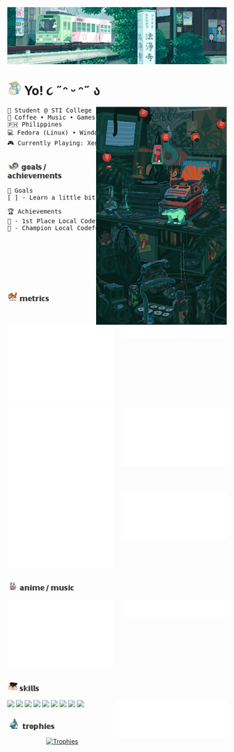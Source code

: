 <div style="display: block; width: 100%;">
    <img src="./images/ezgif-6-ffd6b6e487.gif" align="center" />
</div>

# <img src="./icons/15265af91d058d33da9d448a7cd070f9.gif" height="32" />  Yo! ૮ ˶ᵔ ᵕ ᵔ˶ ა

<img src="./images/ezgif-2-24b11ee96f.gif" align="right">
<pre>
💼 Student @ STI College • BS Information Technology • 3rd Year
🌟 Coffee • Music • Games • Code • Manga
🇵🇭 Philippines
💻 Fedora (Linux) • Windows
🎮 Currently Playing: Xenoblade Chronicles 3
</pre>

### <img src="./icons/68747470733a2f2f6d656469612e67697068792e636f6d2f6d656469612f56674344417a634b767352364f4d307557672f67697068792e676966.gif" height="24" /> 𝕘𝕠𝕒𝕝𝕤 / 𝕒𝕔𝕙𝕚𝕖𝕧𝕖𝕞𝕖𝕟𝕥𝕤

<pre>
🎯 Goals
[ ] - Learn a little bit of art??
</pre>

<pre>
🏆 Achievements
🏅 - 1st Place Local Codefest 2023
🏅 - Champion Local Codefest 2024    
</pre>
<br><br>

<br><br><br>
### <img src="./icons/cute-kitty-animated-gif-2.gif" height="24" /> 𝕞𝕖𝕥𝕣𝕚𝕔𝕤

<img src="./metrics/repos.svg" align="right" width="48%" />
<img src="./github-metrics.svg" width="48%" />
<img src="./metrics/code.svg" align="right" width="48%" />
<img src="./metrics/activity.svg" width="48%" />
<img src="./metrics/achievements.svg" align="right" width="48%" />
<img src="./metrics/habits.svg" width="48%" />

### <img src="./icons/62089ee9672198cd380b938aec5f1577.gif" height="24" /> 𝕒𝕟𝕚𝕞𝕖 / 𝕞𝕦𝕤𝕚𝕔

<img src="./metrics/music.svg" align="right" width="48%" />
<img src="./metrics/anilist.svg" width="48%" />

### <img src="./icons/68747470733a2f2f6d656469612e67697068792e636f6d2f6d656469612f6659536e486c75667365636f38466839335a2f67697068792e676966.gif" height="24" /> 𝕤𝕜𝕚𝕝𝕝𝕤

<img src="./metrics/languages.svg" width="50%" align="right">

<div align="left width="40%">
<img src="https://img.shields.io/badge/C%23-239120?style=for-the-badge&logo=csharp&logoColor=white" />

<img src="https://img.shields.io/badge/Ruby_on_Rails-CC0000?style=for-the-badge&logo=ruby-on-rails&logoColor=white" />

<img src="https://img.shields.io/badge/Tailwind_CSS-38B2AC?style=for-the-badge&logo=tailwind-css&logoColor=white" />

<img src="https://img.shields.io/badge/Microsoft_SQL_Server-CC2927?style=for-the-badge&logo=microsoft-sql-server&logoColor=white" />

<img src="https://img.shields.io/badge/MongoDB-4EA94B?style=for-the-badge&logo=mongodb&logoColor=white" />

<img src="https://img.shields.io/badge/Laravel-FF2D20?style=for-the-badge&logo=laravel&logoColor=white" />

<img src="https://img.shields.io/badge/TypeScript-007ACC?style=for-the-badge&logo=typescript&logoColor=white" />

<img src="https://img.shields.io/badge/React-20232A?style=for-the-badge&logo=react&logoColor=61DAFB" />

<img src="https://img.shields.io/badge/Java-ED8B00?style=for-the-badge&logo=java&logoColor=white" />
</div>

### <img src="./icons/tumblr_m9worzpyKn1rfjowdo1_500.gif" height="24" /> 𝕥𝕣𝕠𝕡𝕙𝕚𝕖𝕤

<div align="center">
    
[![Trophies](https://github-trophies.vercel.app/?username=eielelle&column=5&margin-w=15&margin-h=15&no-frame=true&rank=SECRET,SSS,SS,S,AAA,AA,A,B,C)](https://github.com/lucthienphong1120/github-trophies)

</div>
